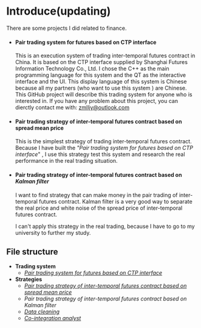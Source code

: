 # Introduce(updating)

There are some projects I did related to finance.

- #### Pair trading system for futures based on CTP interface

  This is an execution system of trading inter-temporal futures contract in China. It is based on the CTP interface supplied by Shanghai Futures Information Technology Co., Ltd. I chose the C++ as the main programming language for this system and the QT as the interactive interface and the UI. This display language of this system is Chinese because all my partners (who want to use this system ) are Chinese. This GitHub project will describe this trading system for anyone who is interested in. If you have any problem about this project, you can dierctly contact me with: zmlljy@outlook.com

- #### Pair trading strategy of inter-temporal futures contract based on spread mean price

  This is the simplest strategy of trading inter-temporal futures contract. Because I have built the *"Pair trading system for futures based on CTP interface*" , I use this strategy test this system and research the real performance in the real trading situation. 

- #### Pair trading strategy of inter-temporal futures contract based on *Kalman filter*

  I want to find strategy that can make money in the pair trading of inter-temporal futures contract. Kalman filter is a very good way to separate the real price and white noise of the spread price of inter-temporal futures contract. 

  I can't apply this strategy in the real trading, because I have to go to my university to further my study. 



## File structure

- **Trading system** 
  - [*Pair trading system for futures based on CTP interface*](https://github.com/ZengMaolin/my_projects/tree/main/trading%20system)
- **Strategies**
  - [*Pair trading strategy of inter-temporal futures contract based on spread mean price*](https://github.com/ZengMaolin/my_projects/tree/main/strategies/strategy-moving%20average)
  - *Pair trading strategy of inter-temporal futures contract based on Kalman filter*
  - [*Data cleaning*](https://github.com/ZengMaolin/my_projects/tree/main/strategies/data%20cleaning)
  - [*Co-integration analyst*](https://github.com/ZengMaolin/my_projects/tree/main/strategies/coint%20analyst)

